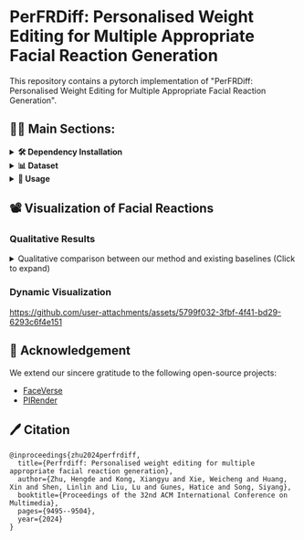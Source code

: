 # PerFRDiff: Personalised Weight Editing for Multiple Appropriate Facial Reaction Generation
This repository contains a pytorch implementation of "PerFRDiff: Personalised Weight Editing for Multiple Appropriate Facial Reaction Generation".


## 👨‍🏫 Main Sections:
[//]: # (- [Overview]&#40;#overview&#41;)
[//]: # (- [Installation]&#40;#installation&#41;)
[//]: # (- [Dataset]&#40;#dataset&#41;)
[//]: # (- [Usage]&#40;#usage&#41;)

<details>
<summary><b>🛠️ Dependency Installation</b></summary>
<p>

We provide detailed instructions for setting up the environment using conda. First, create and activate a new environment:
``` shell
conda create -n react python=3.10
conda activate react
```

### 1. Install PyTorch
First, check your CUDA version:
``` shell
nvidia-smi
```
Visit [Pytorch official website](https://pytorch.org/) to get the appropriate installation command. For example:
``` shell
conda install pytorch==2.0.0 torchvision==0.15.0 torchaudio==2.0.0 pytorch-cuda=11.8 -c pytorch -c nvidia
```

### 2. Install PyTorch3D Dependencies
Install the following dependencies:
``` shell
conda install -c fvcore -c iopath -c conda-forge fvcore iopath
```
For CUDA versions older than 11.7, you will need to install the CUB library. There are two installation options:

Option A: Using conda (Recommended)
``` shell
conda install -c bottler nvidiacub
```
Option B: Manual installation
1. Download the CUB library from NVIDIA CUB Releases.
2. Unpack it to a folder of your choice. For example, on Linux/Mac:
``` shell
cd ~
mkdir CUB
curl -LO https://github.com/NVIDIA/cub/archive/2.1.0.tar.gz
tar xzf 2.1.0.tar.gz
```
[//]: # (Define the environment variable CUB_HOME in `~/.bashrc` before building and point it to the directory that contains `CMakeLists.txt` for CUB.)
3. Define the environment variable CUB_HOME in `~/.bashrc`. This variable should point to the directory that contains `CMakeLists.txt` for CUB. Add this line to your `~/.bashrc`:
``` shell
export CUB_HOME=~/CUB/cub-2.1.0
```

[//]: # (Install jupyter-notebook and make the environment `react` available to jupyter-notebook by running)
To enable Jupyter notebook support, install Jupyter and register the environment:
``` shell
conda install jupyter
python -m ipykernel install --user --name=react
```

### 3. Install PyTorch3D
First, verify your CUDA version in Python:
``` shell
import torch
torch.version.cuda
```
[//]: # (Download `pytorch3d` file based on the version of python, cuda and pytorch from https://anaconda.org/pytorch3d/pytorch3d/files. For example, to install for Python 3.8, PyTorch 1.12.1 and CUDA 11.6, select the below file to download)
Download the appropriate `PyTorch3D` package from [Anaconda](https://anaconda.org/pytorch3d/pytorch3d/files) based on your Python, CUDA, and PyTorch versions. For example, for Python 3.10, CUDA 11.6, and PyTorch 1.12.0:

[//]: # (Finally install `pytorch3d` via the downloaded `.tar.bz2` file via conda)
``` shell
# linux-64_pytorch3d-0.7.5-py310_cu116_pyt1120.tar.bz2
conda install linux-64_pytorch3d-0.7.5-py310_cu116_pyt1120.tar.bz2
```

### 4. Install Additional Dependencies
[//]: # (pip install omegaconf scikit-video pandas soundfile av decord tensorboard numpy tslearn scikit-image matplotlib imageio plotly opencv-python librosa einops)
Install all remaining dependencies specified in requirements.txt:
``` shell
pip install -r requirements.txt
```

</p>
</details>

<details>
<summary><b>📊 Dataset</b></summary>
<p>

Our work is built upon the REACT 2024 Multimodal Challenge Dataset, which leverages two well-established dyadic interaction datasets: [NOXI](https://dl.acm.org/doi/10.1145/3136755.3136780) and [RECOLA](https://ieeexplore.ieee.org/document/6553805). The dataset can be accessed through the official [REACT 2024 Challenge Homepage](https://sites.google.com/cam.ac.uk/react2024).

After downloading the dataset, please rename your downloaded folder to `data` and place it in the root directory of this project.

### Data Structure
Example directory structure:
```
data
├── test
├── val
├── train
   ├── Video_files
       ├── NoXI
           ├── 010_2016-03-25_Paris
               ├── Expert_video
               ├── Novice_video
                   ├── 1.mp4
                   ├── ....
           ├── ....
       ├── RECOLA
   ├── Audio_files
       ├── NoXI
       ├── RECOLA
           ├── group-1
               ├── P25 
               ├── P26
                   ├── 1.wav
                   ├── ....
           ├── group-2
           ├── group-3
   ├── Emotion
       ├── NoXI
       ├── RECOLA
           ├── group-1
               ├── P1
               ├── P2
                   ├── 1.csv
                   ├── ....
           ├── group-2
           ├── group-3
   ├── 3D_FV_files
       ├── NoXI
       ├── RECOLA
           ├── group-1
               ├── P25 
               ├── P26
                   ├── 1.npy
                   ├── ....
           ├── group-2
           ├── group-3
```
</p>
</details>

<details>
<summary><b>📖 Usage</b></summary>
<p>

### Pre-trained Models
This project provides several pre-trained models, such as:
* Generic Appropriate Facial Reaction Generator (GAFRG)
* Personalized Weight Shifts Generation (PWSG) Block
* Personalized Style Space Learning (PSSL) Block

You can access and download all the available pre-trained models from the following [Google Drive link](https://drive.google.com/file/d/1Drdq3WnQjuOM9GxptC3UsTn_JSsn8_M-/view?usp=sharing). After downloading, please unzip the file and place the `checkpoints` folder into the root directory of this project.

### External Dependencies
Our framework leverages two key external tools:
- [FaceVerse](https://github.com/LizhenWangT/FaceVerse) for extraction of 3DMM coefficients
- [PIRender](https://github.com/RenYurui/PIRender) (3D-to-2D tool) for facial reaction frame rendering

For convenience, we have compiled all necessary model files into a single package, available at [Google Drive link](https://drive.google.com/file/d/14Z1vFbu4Amren8TjS_PEIZZVIqWdikm5/view?usp=sharing). After downloading, please extract the `external` folder and place it in the root directory of this project. This package includes:

- FaceVerse model (Version 2) and auxiliary files (mean_face, std_face, and reference_full)
- Well-trained PIRender model

### Training
``` python
# Training GAFRG for multiple appropriate facial reaction generation
python train_diffusion.py --mode train --writer True --config diffusion_model.yaml

# Training Personalized GAFRG (with Weight Editing) for multiple appropriate facial reaction generation
python train_rewrite_weight.py --mode train --writer True --config rewrite_weight.yaml
```

### Inference
``` python
# Inference using GAFRG for multiple appropriate facial reaction generation
python evaluate_diffusion.py --mode test --config diffusion_model.yaml

# Inference using Personalised GAFRG (with Weight Editing) for multiple appropriate facial reaction generation
python evaluate_rewrite_weight.py --mode test --config rewrite_weight.yaml
```

</p>
</details>


## 📽 Visualization of Facial Reactions

### Qualitative Results

[//]: # (Qualitative comparison between our method and existing baselines.)
[//]: # (![Comparison]&#40;docs/figures/comparison.png&#41;)

<details>
<summary>Qualitative comparison between our method and existing baselines (Click to expand) </summary>
<p>

![Comparison](docs/figures/comparison.png)

</p>
</details>

### Dynamic Visualization

https://github.com/user-attachments/assets/5799f032-3fbf-4f41-bd29-6293c6f4e151


## 🤝 Acknowledgement
We extend our sincere gratitude to the following open-source projects:
- [FaceVerse](https://github.com/LizhenWangT/FaceVerse)
- [PIRender](https://github.com/RenYurui/PIRender)


## 🖊️ Citation
```
@inproceedings{zhu2024perfrdiff,
  title={Perfrdiff: Personalised weight editing for multiple appropriate facial reaction generation},
  author={Zhu, Hengde and Kong, Xiangyu and Xie, Weicheng and Huang, Xin and Shen, Linlin and Liu, Lu and Gunes, Hatice and Song, Siyang},
  booktitle={Proceedings of the 32nd ACM International Conference on Multimedia},
  pages={9495--9504},
  year={2024}
}
```
